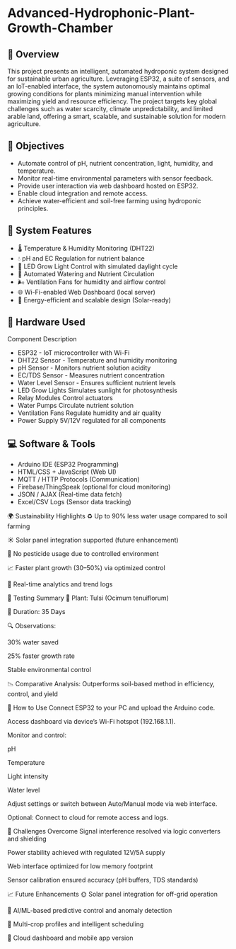 # Advanced-Hydrophonic-Plant-Growth-Chamber
## 📘 Overview
This project presents an intelligent, automated hydroponic system designed for sustainable urban agriculture. Leveraging ESP32, a suite of sensors, and an IoT-enabled interface, the system autonomously maintains optimal growing conditions for plants minimizing manual intervention while maximizing yield and resource efficiency.
The project targets key global challenges such as water scarcity, climate unpredictability, and limited arable land, offering a smart, scalable, and sustainable solution for modern agriculture.

## 🎯 Objectives
- Automate control of pH, nutrient concentration, light, humidity, and temperature.
- Monitor real-time environmental parameters with sensor feedback.
- Provide user interaction via web dashboard hosted on ESP32.
- Enable cloud integration and remote access.
- Achieve water-efficient and soil-free farming using hydroponic principles.
  
## 🧠 System Features
- 🌡️ Temperature & Humidity Monitoring (DHT22)
- 💧 pH and EC Regulation for nutrient balance
- 🔦 LED Grow Light Control with simulated daylight cycle
- 🚿 Automated Watering and Nutrient Circulation
- 🌬️ Ventilation Fans for humidity and airflow control
- 🌐 Wi-Fi-enabled Web Dashboard (local server)
- 🔋 Energy-efficient and scalable design (Solar-ready)
  
## 🔧 Hardware Used
Component	Description
- ESP32	- IoT microcontroller with Wi-Fi
- DHT22 Sensor -	Temperature and humidity monitoring
- pH Sensor	- Monitors nutrient solution acidity
- EC/TDS Sensor -	Measures nutrient concentration
- Water Level Sensor - Ensures sufficient nutrient levels
- LED Grow Lights	Simulates sunlight for photosynthesis
- Relay Modules	Control actuators
- Water Pumps	Circulate nutrient solution
- Ventilation Fans	Regulate humidity and air quality
- Power Supply	5V/12V regulated for all components

## 💻 Software & Tools
- Arduino IDE (ESP32 Programming)
- HTML/CSS + JavaScript (Web UI)
- MQTT / HTTP Protocols (Communication)
- Firebase/ThingSpeak (optional for cloud monitoring)
- JSON / AJAX (Real-time data fetch)
- Excel/CSV Logs (Sensor data tracking)

🌍 Sustainability Highlights
♻️ Up to 90% less water usage compared to soil farming

☀️ Solar panel integration supported (future enhancement)

🐞 No pesticide usage due to controlled environment

📈 Faster plant growth (30–50%) via optimized control

🧪 Real-time analytics and trend logs

🧪 Testing Summary
🌿 Plant: Tulsi (Ocimum tenuiflorum)

📆 Duration: 35 Days

🔍 Observations:

30% water saved

25% faster growth rate

Stable environmental control

📉 Comparative Analysis: Outperforms soil-based method in efficiency, control, and yield

🧰 How to Use
Connect ESP32 to your PC and upload the Arduino code.

Access dashboard via device’s Wi-Fi hotspot (192.168.1.1).

Monitor and control:

pH

Temperature

Light intensity

Water level

Adjust settings or switch between Auto/Manual mode via web interface.

Optional: Connect to cloud for remote access and logs.

🚧 Challenges Overcome
Signal interference resolved via logic converters and shielding

Power stability achieved with regulated 12V/5A supply

Web interface optimized for low memory footprint

Sensor calibration ensured accuracy (pH buffers, TDS standards)

📈 Future Enhancements
🌞 Solar panel integration for off-grid operation

🤖 AI/ML-based predictive control and anomaly detection

🌿 Multi-crop profiles and intelligent scheduling

📲 Cloud dashboard and mobile app version
